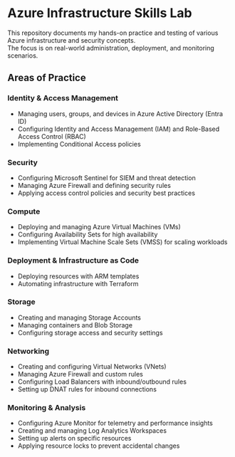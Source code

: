 # Azure Infrastructure Skills Lab

This repository documents my hands-on practice and testing of various Azure infrastructure and security concepts.  
The focus is on real-world administration, deployment, and monitoring scenarios.

## Areas of Practice

### Identity & Access Management
- Managing users, groups, and devices in Azure Active Directory (Entra ID)
- Configuring Identity and Access Management (IAM) and Role-Based Access Control (RBAC)
- Implementing Conditional Access policies

### Security
- Configuring Microsoft Sentinel for SIEM and threat detection
- Managing Azure Firewall and defining security rules
- Applying access control policies and security best practices

### Compute
- Deploying and managing Azure Virtual Machines (VMs)
- Configuring Availability Sets for high availability
- Implementing Virtual Machine Scale Sets (VMSS) for scaling workloads

### Deployment & Infrastructure as Code
- Deploying resources with ARM templates
- Automating infrastructure with Terraform

### Storage
- Creating and managing Storage Accounts
- Managing containers and Blob Storage
- Configuring storage access and security settings

### Networking
- Creating and configuring Virtual Networks (VNets)
- Managing Azure Firewall and custom rules
- Configuring Load Balancers with inbound/outbound rules
- Setting up DNAT rules for inbound connections

### Monitoring & Analysis
- Configuring Azure Monitor for telemetry and performance insights
- Creating and managing Log Analytics Workspaces
- Setting up alerts on specific resources
- Applying resource locks to prevent accidental changes

